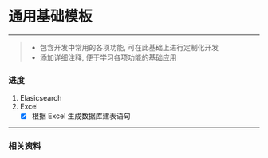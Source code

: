 # 通用基础模板

---
> * 包含开发中常用的各项功能, 可在此基础上进行定制化开发
> * 添加详细注释, 便于学习各项功能的基础应用

### 进度

1. Elasicsearch
2. Excel
    - [x] 根据 Excel 生成数据库建表语句

---

### 相关资料